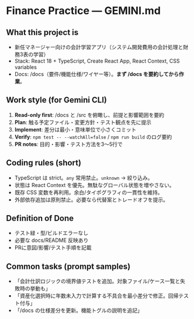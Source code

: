 # Finance Practice — GEMINI.md

## What this project is
- 新任マネージャー向けの会計学習アプリ（システム開発費用の会計処理と財務3表の学習）
- Stack: React 18 + TypeScript, Create React App, React Context, CSS variables
- Docs: /docs（要件/機能仕様/ワイヤー等）。**まず /docs を要約してから作業**。

## Work style (for Gemini CLI)
1) **Read-only first**: /docs と /src を俯瞰し、前提と影響範囲を要約  
2) **Plan**: 触る予定ファイル・変更方針・テスト観点を先に提示  
3) **Implement**: 差分は最小・意味単位で小さくコミット  
4) **Verify**: `npm test -- --watchAll=false` / `npm run build` のログ要約  
5) **PR notes**: 目的・影響・テスト方法を3〜5行で

## Coding rules (short)
- TypeScript は strict。`any` 常用禁止。`unknown` → 絞り込み。
- 状態は React Context を優先。無駄なグローバル状態を増やさない。
- 既存 CSS 変数を再利用。余白/タイポグラフィの一貫性を維持。
- 外部依存追加は原則禁止。必要なら代替案とトレードオフを提示。

## Definition of Done
- テスト緑・型/ビルドエラーなし
- 必要な docs/README 反映あり
- PRに意図/影響/テスト手順を記載

## Common tasks (prompt samples)
- 「会計仕訳ロジックの境界値テストを追加。対象ファイル/ケース一覧と失敗時の挙動も」
- 「資産化選択時に年数未入力で計算する不具合を最小差分で修正。回帰テスト付与」
- 「/docs の仕様差分を更新。機能トグルの説明を追記」